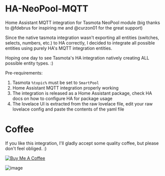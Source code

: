 # HA-NeoPool-MQTT
Home Assistant MQTT integration for Tasmota NeoPool module
(big thanks to @fdebrus for inspiring me and @curzon01 for the great support)

Since the native tasmota integration wasn't exporting all entities (switches, selects, numbers, etc.) to HA correctly, I decided to integrate all possible entities using purely HA's MQTT integration entities.

Hoping one day to see Tasmota's HA integration natively creating ALL possible entity types. :)

Pre-requirements:

1. Tasmota `%topic%` must be set to `SmartPool`
2. Home Assistant MQTT integration properly working
3. The integration is released as a Home Assistant package, check HA docs on how to configure HA for package usage
4. The lovelace UI is extracted from the raw lovelace file, edit your raw lovelace config and paste the contents of the yaml file

# Coffee

If you like this integration, I'll gladly accept some quality coffee, but please don't feel obliged. :)

<a href="https://www.buymeacoffee.com/alexdelprete" target="_blank"><img src="https://www.buymeacoffee.com/assets/img/custom_images/black_img.png" alt="Buy Me A Coffee" style="height: auto !important;width: auto !important;" ></a><br>

![image](https://github.com/alexdelprete/HA-NeoPool-MQTT/assets/7027842/fd404be8-448e-441a-8352-a875f178dfd1)
